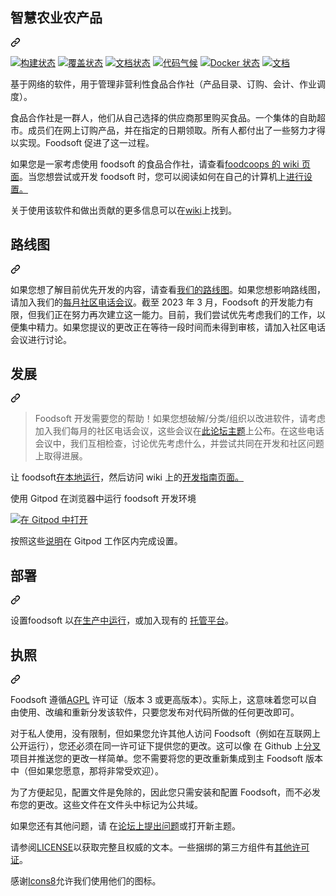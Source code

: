 <div class="Box-sc-g0xbh4-0 bJMeLZ js-snippet-clipboard-copy-unpositioned" data-hpc="true"><article class="markdown-body entry-content container-lg" itemprop="text"><div class="markdown-heading" dir="auto"><h1 tabindex="-1" class="heading-element" dir="auto"><font style="vertical-align: inherit;"><font style="vertical-align: inherit;">智慧农业农产品</font></font></h1><a id="user-content-foodsoft" class="anchor" aria-label="固定链接：Foodsoft" href="#foodsoft"><svg class="octicon octicon-link" viewBox="0 0 16 16" version="1.1" width="16" height="16" aria-hidden="true"><path d="m7.775 3.275 1.25-1.25a3.5 3.5 0 1 1 4.95 4.95l-2.5 2.5a3.5 3.5 0 0 1-4.95 0 .751.751 0 0 1 .018-1.042.751.751 0 0 1 1.042-.018 1.998 1.998 0 0 0 2.83 0l2.5-2.5a2.002 2.002 0 0 0-2.83-2.83l-1.25 1.25a.751.751 0 0 1-1.042-.018.751.751 0 0 1-.018-1.042Zm-4.69 9.64a1.998 1.998 0 0 0 2.83 0l1.25-1.25a.751.751 0 0 1 1.042.018.751.751 0 0 1 .018 1.042l-1.25 1.25a3.5 3.5 0 1 1-4.95-4.95l2.5-2.5a3.5 3.5 0 0 1 4.95 0 .751.751 0 0 1-.018 1.042.751.751 0 0 1-1.042.018 1.998 1.998 0 0 0-2.83 0l-2.5 2.5a1.998 1.998 0 0 0 0 2.83Z"></path></svg></a></div>
<p dir="auto"><a href="https://github.com/foodcoops/foodsoft/actions"><img src="https://github.com/foodcoops/foodsoft/workflows/Ruby/badge.svg" alt="构建状态" style="max-width: 100%;"></a>
<a href="https://coveralls.io/r/foodcoops/foodsoft?branch=master" rel="nofollow"><img src="https://camo.githubusercontent.com/c4a83dfa3848829dbe87829a84088518ad7613dc0b46aef5271be0ca0237045f/68747470733a2f2f636f766572616c6c732e696f2f7265706f732f666f6f64636f6f70732f666f6f64736f66742f62616467652e7376673f6272616e63683d6d6173746572" alt="覆盖状态" data-canonical-src="https://coveralls.io/repos/foodcoops/foodsoft/badge.svg?branch=master" style="max-width: 100%;"></a>
<a href="http://inch-ci.org/github/foodcoops/foodsoft" rel="nofollow"><img src="https://camo.githubusercontent.com/e1928f8ad5037082385687943c846b3d6c83225964aa4bfb68187827d36975cb/68747470733a2f2f696e63682d63692e6f72672f6769746875622f666f6f64636f6f70732f666f6f64736f66742e7376673f6272616e63683d6d6173746572" alt="文档状态" data-canonical-src="https://inch-ci.org/github/foodcoops/foodsoft.svg?branch=master" style="max-width: 100%;"></a>
<a href="https://codeclimate.com/github/foodcoops/foodsoft" rel="nofollow"><img src="https://camo.githubusercontent.com/83a14d50a1b33610148d76ab781e819b28af0d08cb79ab27535a9fc22018c0cd/68747470733a2f2f636f6465636c696d6174652e636f6d2f6769746875622f666f6f64636f6f70732f666f6f64736f66742e737667" alt="代码气候" data-canonical-src="https://codeclimate.com/github/foodcoops/foodsoft.svg" style="max-width: 100%;"></a>
<a href="https://hub.docker.com/r/foodcoops/foodsoft" rel="nofollow"><img src="https://camo.githubusercontent.com/e99404c715731ca4040c6aa14db5309d7112760fad9d08caf94d15b8ee01c904/68747470733a2f2f696d672e736869656c64732e696f2f646f636b65722f636c6f75642f6275696c642f666f6f64636f6f70732f666f6f64736f66742e737667" alt="Docker 状态" data-canonical-src="https://img.shields.io/docker/cloud/build/foodcoops/foodsoft.svg" style="max-width: 100%;"></a>
<a href="http://rubydoc.info/github/foodcoops/foodsoft" rel="nofollow"><img src="https://camo.githubusercontent.com/77a3e6318e67e5afdb65ed1ca2f3876ac6b1eca2ad1f74913ac26b89a7779eab/68747470733a2f2f696d672e736869656c64732e696f2f62616467652f796172642d646f63732d626c75652e737667" alt="文档" data-canonical-src="https://img.shields.io/badge/yard-docs-blue.svg" style="max-width: 100%;"></a></p>
<p dir="auto"><font style="vertical-align: inherit;"><font style="vertical-align: inherit;">基于网络的软件，用于管理非营利性食品合作社（产品目录、订购、会计、作业调度）。</font></font></p>
<p dir="auto"><font style="vertical-align: inherit;"><font style="vertical-align: inherit;">食品合作社是一群人，他们从自己选择&ZeroWidthSpace;&ZeroWidthSpace;的供应商那里购买食品。一个集体的自助超市。成员们在网上订购产品，并在指定的日期领取。所有人都付出了一些努力才得以实现。Foodsoft 促进了这一过程。</font></font></p>
<p dir="auto"><font style="vertical-align: inherit;"><font style="vertical-align: inherit;">如果您是一家考虑使用 foodsoft 的食品合作社，请查看</font></font><a href="https://github.com/foodcoops/foodsoft/wiki/For-foodcoops"><font style="vertical-align: inherit;"><font style="vertical-align: inherit;">foodcoops 的 wiki 页面</font></font></a><font style="vertical-align: inherit;"><font style="vertical-align: inherit;">。当您想尝试或开发 foodsoft 时，您可以阅读如何</font><font style="vertical-align: inherit;">在自己的计算机上</font></font><a href="https://github.com/foodcoops/foodsoft/blob/master/doc/SETUP_DEVELOPMENT.md"><font style="vertical-align: inherit;"><font style="vertical-align: inherit;">进行设置。</font></font></a><font style="vertical-align: inherit;"></font></p>
<p dir="auto"><font style="vertical-align: inherit;"><font style="vertical-align: inherit;">关于使用该软件和做出贡献的更多信息可以在</font></font><a href="https://github.com/foodcoops/foodsoft/wiki"><font style="vertical-align: inherit;"><font style="vertical-align: inherit;">wiki</font></font></a><font style="vertical-align: inherit;"><font style="vertical-align: inherit;">上找到。</font></font></p>
<div class="markdown-heading" dir="auto"><h2 tabindex="-1" class="heading-element" dir="auto"><font style="vertical-align: inherit;"><font style="vertical-align: inherit;">路线图</font></font></h2><a id="user-content-roadmap" class="anchor" aria-label="永久链接：路线图" href="#roadmap"><svg class="octicon octicon-link" viewBox="0 0 16 16" version="1.1" width="16" height="16" aria-hidden="true"><path d="m7.775 3.275 1.25-1.25a3.5 3.5 0 1 1 4.95 4.95l-2.5 2.5a3.5 3.5 0 0 1-4.95 0 .751.751 0 0 1 .018-1.042.751.751 0 0 1 1.042-.018 1.998 1.998 0 0 0 2.83 0l2.5-2.5a2.002 2.002 0 0 0-2.83-2.83l-1.25 1.25a.751.751 0 0 1-1.042-.018.751.751 0 0 1-.018-1.042Zm-4.69 9.64a1.998 1.998 0 0 0 2.83 0l1.25-1.25a.751.751 0 0 1 1.042.018.751.751 0 0 1 .018 1.042l-1.25 1.25a3.5 3.5 0 1 1-4.95-4.95l2.5-2.5a3.5 3.5 0 0 1 4.95 0 .751.751 0 0 1-.018 1.042.751.751 0 0 1-1.042.018 1.998 1.998 0 0 0-2.83 0l-2.5 2.5a1.998 1.998 0 0 0 0 2.83Z"></path></svg></a></div>
<p dir="auto"><font style="vertical-align: inherit;"><font style="vertical-align: inherit;">如果您想了解目前优先开发的内容，请查看</font></font><a href="https://github.com/orgs/foodcoops/projects/1"><font style="vertical-align: inherit;"><font style="vertical-align: inherit;">我们的路线图</font></font></a><font style="vertical-align: inherit;"><font style="vertical-align: inherit;">。如果您想影响路线图，请加入我们的</font></font><a href="https://forum.foodcoops.net/t/foodsoft-monthly-community-call/573/6" rel="nofollow"><font style="vertical-align: inherit;"><font style="vertical-align: inherit;">每月社区电话会议</font></font></a><font style="vertical-align: inherit;"><font style="vertical-align: inherit;">。截至 2023 年 3 月，Foodsoft 的开发能力有限，但我们正在努力再次建立这一能力。目前，我们尝试优先考虑我们的工作，以便集中精力。如果您提议的更改正在等待一段时间而未得到审核，请加入社区电话会议进行讨论。</font></font></p>
<div class="markdown-heading" dir="auto"><h2 tabindex="-1" class="heading-element" dir="auto"><font style="vertical-align: inherit;"><font style="vertical-align: inherit;">发展</font></font></h2><a id="user-content-developing" class="anchor" aria-label="永久链接：开发中" href="#developing"><svg class="octicon octicon-link" viewBox="0 0 16 16" version="1.1" width="16" height="16" aria-hidden="true"><path d="m7.775 3.275 1.25-1.25a3.5 3.5 0 1 1 4.95 4.95l-2.5 2.5a3.5 3.5 0 0 1-4.95 0 .751.751 0 0 1 .018-1.042.751.751 0 0 1 1.042-.018 1.998 1.998 0 0 0 2.83 0l2.5-2.5a2.002 2.002 0 0 0-2.83-2.83l-1.25 1.25a.751.751 0 0 1-1.042-.018.751.751 0 0 1-.018-1.042Zm-4.69 9.64a1.998 1.998 0 0 0 2.83 0l1.25-1.25a.751.751 0 0 1 1.042.018.751.751 0 0 1 .018 1.042l-1.25 1.25a3.5 3.5 0 1 1-4.95-4.95l2.5-2.5a3.5 3.5 0 0 1 4.95 0 .751.751 0 0 1-.018 1.042.751.751 0 0 1-1.042.018 1.998 1.998 0 0 0-2.83 0l-2.5 2.5a1.998 1.998 0 0 0 0 2.83Z"></path></svg></a></div>
<blockquote>
<p dir="auto"><font style="vertical-align: inherit;"><font style="vertical-align: inherit;">Foodsoft 开发需要您的帮助！如果您想破解/分类/组织以改进软件，请考虑加入我们每月的社区电话会议，这些会议在</font></font><a href="https://forum.foodcoops.net/t/foodsoft-monthly-community-call/573/6" rel="nofollow"><font style="vertical-align: inherit;"><font style="vertical-align: inherit;">此论坛主题</font></font></a><font style="vertical-align: inherit;"><font style="vertical-align: inherit;">上公布。在这些电话会议中，我们互相检查，讨论优先考虑什么，并尝试共同在开发和社区问题上取得进展。</font></font></p>
</blockquote>
<p dir="auto"><font style="vertical-align: inherit;"><font style="vertical-align: inherit;">让 foodsoft</font></font><a href="/foodcoops/foodsoft/blob/master/doc/SETUP_DEVELOPMENT.md"><font style="vertical-align: inherit;"><font style="vertical-align: inherit;">在本地运行</font></font></a><font style="vertical-align: inherit;"><font style="vertical-align: inherit;">，然后访问</font><font style="vertical-align: inherit;">
wiki 上的</font></font><a href="https://github.com/foodcoops/foodsoft/wiki/Developing-Guidelines"><font style="vertical-align: inherit;"><font style="vertical-align: inherit;">开发指南页面。</font></font></a><font style="vertical-align: inherit;"></font></p>
<p dir="auto"><font style="vertical-align: inherit;"><font style="vertical-align: inherit;">使用 Gitpod 在浏览器中运行 foodsoft 开发环境</font></font></p>
<p dir="auto"><a href="https://gitpod.io/#https://github.com/foodcoops/foodsoft" rel="nofollow"><img src="https://camo.githubusercontent.com/95fbab4ac41e62a9f66e6d1d78f8249c418b33f8c7739c4f9c593f953f5362de/68747470733a2f2f676974706f642e696f2f627574746f6e2f6f70656e2d696e2d676974706f642e737667" alt="在 Gitpod 中打开" data-canonical-src="https://gitpod.io/button/open-in-gitpod.svg" style="max-width: 100%;"></a></p>
<p dir="auto"><font style="vertical-align: inherit;"><font style="vertical-align: inherit;">按照这些</font></font><a href="/foodcoops/foodsoft/blob/master/doc/SETUP_DEVELOPMENT_GITPOD.md"><font style="vertical-align: inherit;"><font style="vertical-align: inherit;">说明</font></font></a><font style="vertical-align: inherit;"><font style="vertical-align: inherit;">在 Gitpod 工作区内完成设置。</font></font></p>
<div class="markdown-heading" dir="auto"><h2 tabindex="-1" class="heading-element" dir="auto"><font style="vertical-align: inherit;"><font style="vertical-align: inherit;">部署</font></font></h2><a id="user-content-deploying" class="anchor" aria-label="永久链接：部署" href="#deploying"><svg class="octicon octicon-link" viewBox="0 0 16 16" version="1.1" width="16" height="16" aria-hidden="true"><path d="m7.775 3.275 1.25-1.25a3.5 3.5 0 1 1 4.95 4.95l-2.5 2.5a3.5 3.5 0 0 1-4.95 0 .751.751 0 0 1 .018-1.042.751.751 0 0 1 1.042-.018 1.998 1.998 0 0 0 2.83 0l2.5-2.5a2.002 2.002 0 0 0-2.83-2.83l-1.25 1.25a.751.751 0 0 1-1.042-.018.751.751 0 0 1-.018-1.042Zm-4.69 9.64a1.998 1.998 0 0 0 2.83 0l1.25-1.25a.751.751 0 0 1 1.042.018.751.751 0 0 1 .018 1.042l-1.25 1.25a3.5 3.5 0 1 1-4.95-4.95l2.5-2.5a3.5 3.5 0 0 1 4.95 0 .751.751 0 0 1-.018 1.042.751.751 0 0 1-1.042.018 1.998 1.998 0 0 0-2.83 0l-2.5 2.5a1.998 1.998 0 0 0 0 2.83Z"></path></svg></a></div>
<p dir="auto"><font style="vertical-align: inherit;"><font style="vertical-align: inherit;">设置foodsoft 以</font></font><a href="/foodcoops/foodsoft/blob/master/doc/SETUP_PRODUCTION.md"><font style="vertical-align: inherit;"><font style="vertical-align: inherit;">在生产中运行</font></font></a><font style="vertical-align: inherit;"><font style="vertical-align: inherit;">，或加入现有的
</font></font><a href="https://foodcoops.net/foodsoft-hosting/" rel="nofollow"><font style="vertical-align: inherit;"><font style="vertical-align: inherit;">托管平台</font></font></a><font style="vertical-align: inherit;"><font style="vertical-align: inherit;">。</font></font></p>
<div class="markdown-heading" dir="auto"><h2 tabindex="-1" class="heading-element" dir="auto"><font style="vertical-align: inherit;"><font style="vertical-align: inherit;">执照</font></font></h2><a id="user-content-license" class="anchor" aria-label="永久链接：许可证" href="#license"><svg class="octicon octicon-link" viewBox="0 0 16 16" version="1.1" width="16" height="16" aria-hidden="true"><path d="m7.775 3.275 1.25-1.25a3.5 3.5 0 1 1 4.95 4.95l-2.5 2.5a3.5 3.5 0 0 1-4.95 0 .751.751 0 0 1 .018-1.042.751.751 0 0 1 1.042-.018 1.998 1.998 0 0 0 2.83 0l2.5-2.5a2.002 2.002 0 0 0-2.83-2.83l-1.25 1.25a.751.751 0 0 1-1.042-.018.751.751 0 0 1-.018-1.042Zm-4.69 9.64a1.998 1.998 0 0 0 2.83 0l1.25-1.25a.751.751 0 0 1 1.042.018.751.751 0 0 1 .018 1.042l-1.25 1.25a3.5 3.5 0 1 1-4.95-4.95l2.5-2.5a3.5 3.5 0 0 1 4.95 0 .751.751 0 0 1-.018 1.042.751.751 0 0 1-1.042.018 1.998 1.998 0 0 0-2.83 0l-2.5 2.5a1.998 1.998 0 0 0 0 2.83Z"></path></svg></a></div>
<p dir="auto"><font style="vertical-align: inherit;"><font style="vertical-align: inherit;">Foodsoft 遵循</font></font><a href="https://www.gnu.org/licenses/agpl-3.0.html" rel="nofollow"><font style="vertical-align: inherit;"><font style="vertical-align: inherit;">AGPL</font></font></a><font style="vertical-align: inherit;"><font style="vertical-align: inherit;">
许可证（版本 3 或更高版本）。实际上，这意味着您可以自由使用、改编和重新分发该软件，只要您发布对代码所做的任何更改即可。</font></font></p>
<p dir="auto"><font style="vertical-align: inherit;"><font style="vertical-align: inherit;">对于私人使用，没有限制，但如果您允许其他人访问 Foodsoft（例如在互联网上公开运行），您还必须在同一许可证下提供您的更改。这可以像
在 Github 上</font></font><a href="https://github.com/foodcoops/foodsoft/fork"><font style="vertical-align: inherit;"><font style="vertical-align: inherit;">分叉</font></font></a><font style="vertical-align: inherit;"><font style="vertical-align: inherit;">项目并推送您的更改一样简单。您不需要将您的更改重新集成到主 Foodsoft 版本中（但如果您愿意，那将非常受欢迎）。</font></font></p>
<p dir="auto"><font style="vertical-align: inherit;"><font style="vertical-align: inherit;">为了方便起见，配置文件是免除的，因此您只需安装和配置 Foodsoft，而不必发布您的更改。这些文件在文件头中标记为公共域。</font></font></p>
<p dir="auto"><font style="vertical-align: inherit;"><font style="vertical-align: inherit;">如果您还有其他问题，请
在</font><a href="https://forum.foodcoops.net" rel="nofollow"><font style="vertical-align: inherit;">论坛上</font></a></font><a href="https://github.com/foodcoops/foodsoft/issues/new"><font style="vertical-align: inherit;"><font style="vertical-align: inherit;">提出问题</font></font></a><font style="vertical-align: inherit;"><font style="vertical-align: inherit;">或打开新主题</font><font style="vertical-align: inherit;">。</font></font><a href="https://forum.foodcoops.net" rel="nofollow"><font style="vertical-align: inherit;"></font></a><font style="vertical-align: inherit;"></font></p>
<p dir="auto"><font style="vertical-align: inherit;"><font style="vertical-align: inherit;">请参阅</font></font><a href="/foodcoops/foodsoft/blob/master/LICENSE.md"><font style="vertical-align: inherit;"><font style="vertical-align: inherit;">LICENSE</font></font></a><font style="vertical-align: inherit;"><font style="vertical-align: inherit;">以获取完整且权威的文本。一些捆绑的第三方组件有</font></font><a href="/foodcoops/foodsoft/blob/master/vendor/README.md"><font style="vertical-align: inherit;"><font style="vertical-align: inherit;">其他许可证</font></font></a><font style="vertical-align: inherit;"><font style="vertical-align: inherit;">。</font></font></p>
<p dir="auto"><font style="vertical-align: inherit;"><font style="vertical-align: inherit;">感谢</font></font><a href="http://icons8.com/" rel="nofollow"><font style="vertical-align: inherit;"><font style="vertical-align: inherit;">Icons8</font></font></a><font style="vertical-align: inherit;"><font style="vertical-align: inherit;">允许我们使用他们的图标。</font></font></p>
</article></div>
